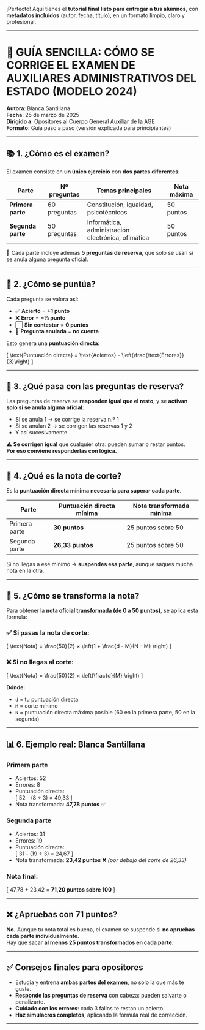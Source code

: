 ¡Perfecto! Aquí tienes el **tutorial final listo para entregar a tus alumnos**, con **metadatos incluidos** (autor, fecha, título), en un formato limpio, claro y profesional.

---

# 🧾 GUÍA SENCILLA: CÓMO SE CORRIGE EL EXAMEN DE AUXILIARES ADMINISTRATIVOS DEL ESTADO (MODELO 2024)

**Autora**: Blanca Santillana  
**Fecha**: 25 de marzo de 2025  
**Dirigido a**: Opositores al Cuerpo General Auxiliar de la AGE  
**Formato**: Guía paso a paso (versión explicada para principiantes)

---

## 📚 1. ¿Cómo es el examen?

El examen consiste en **un único ejercicio** con **dos partes diferentes**:

| Parte         | Nº preguntas | Temas principales                    | Nota máxima |
|---------------|------------------|--------------------------------------|-------------|
| **Primera parte** | 60 preguntas     | Constitución, igualdad, psicotécnicos | 50 puntos   |
| **Segunda parte** | 50 preguntas     | Informática, administración electrónica, ofimática | 50 puntos |

🧠 Cada parte incluye además **5 preguntas de reserva**, que solo se usan si se anula alguna pregunta oficial.

---

## 🧮 2. ¿Cómo se puntúa?

Cada pregunta se valora así:

- ✅ **Acierto** = **+1 punto**
- ❌ **Error** = **−⅓ punto**
- ⬜ **Sin contestar** = **0 puntos**
- 🚫 **Pregunta anulada** = **no cuenta**

Esto genera una **puntuación directa**:

\[
\text{Puntuación directa} = \text{Aciertos} - \left(\frac{\text{Errores}}{3}\right)
\]

---

## 🔁 3. ¿Qué pasa con las preguntas de reserva?

Las preguntas de reserva se **responden igual que el resto**, y se **activan solo si se anula alguna oficial**:

- Si se anula 1 → se corrige la reserva n.º 1  
- Si se anulan 2 → se corrigen las reservas 1 y 2  
- Y así sucesivamente

⚠️ **Se corrigen igual** que cualquier otra: pueden sumar o restar puntos.  
**Por eso conviene responderlas con lógica.**

---

## 🚧 4. ¿Qué es la nota de corte?

Es la **puntuación directa mínima necesaria para superar cada parte**.

| Parte         | Puntuación directa mínima | Nota transformada mínima |
|---------------|----------------------------|---------------------------|
| Primera parte | **30 puntos**              | 25 puntos sobre 50        |
| Segunda parte | **26,33 puntos**           | 25 puntos sobre 50        |

Si no llegas a ese mínimo → **suspendes esa parte**, aunque saques mucha nota en la otra.

---

## 🔢 5. ¿Cómo se transforma la nota?

Para obtener la **nota oficial transformada (de 0 a 50 puntos)**, se aplica esta fórmula:

### ✅ Si pasas la nota de corte:
\[
\text{Nota} = \frac{50}{2} × \left(1 + \frac{d - M}{N - M} \right)
\]

### ❌ Si no llegas al corte:
\[
\text{Nota} = \frac{50}{2} × \left(\frac{d}{M} \right)
\]

**Dónde:**
- `d` = tu puntuación directa
- `M` = corte mínimo
- `N` = puntuación directa máxima posible (60 en la primera parte, 50 en la segunda)

---

## 📊 6. Ejemplo real: Blanca Santillana

### Primera parte  
- Aciertos: 52  
- Errores: 8  
- Puntuación directa:  
  \[
  52 - (8 ÷ 3) = 49,33
  \]
- Nota transformada: **47,78 puntos** ✅

### Segunda parte  
- Aciertos: 31  
- Errores: 19  
- Puntuación directa:  
  \[
  31 - (19 ÷ 3) = 24,67
  \]
- Nota transformada: **23,42 puntos** ❌ *(por debajo del corte de 26,33)*

### Nota final:
\[
47,78 + 23,42 = **71,20 puntos sobre 100**
\]

---

## ❌ ¿Apruebas con 71 puntos?

**No.** Aunque tu nota total es buena, el examen se suspende si **no apruebas cada parte individualmente**.  
Hay que sacar **al menos 25 puntos transformados en cada parte**.

---

## ✅ Consejos finales para opositores

- Estudia y entrena **ambas partes del examen**, no solo la que más te guste.
- **Responde las preguntas de reserva** con cabeza: pueden salvarte o penalizarte.
- **Cuidado con los errores**: cada 3 fallos te restan un acierto.
- **Haz simulacros completos**, aplicando la fórmula real de corrección.

---

